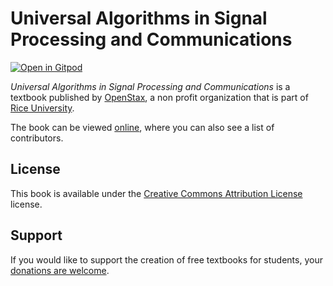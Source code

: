 # Universal Algorithms in Signal Processing and Communications

[![Open in Gitpod](https://gitpod.io/button/open-in-gitpod.svg)](https://gitpod.io/from-referrer/)

_Universal Algorithms in Signal Processing and Communications_ is a textbook published by [OpenStax](https://openstax.org/), a non profit organization that is part of [Rice University](https://www.rice.edu/).

The book can be viewed [online](https://github.com/cnx-user-books/cnxbook-universal-algorithms-in-signal-processing-and-communications/releases/latest), where you can also see a list of contributors.

## License
This book is available under the [Creative Commons Attribution License](./LICENSE) license.

## Support
If you would like to support the creation of free textbooks for students, your [donations are welcome](https://riceconnect.rice.edu/donation/support-openstax-banner).
